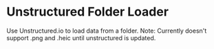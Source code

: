 # Unstructured Folder Loader

Use Unstructured.io to load data from a folder. Note: Currently doesn't support .png and .heic until unstructured is updated.
